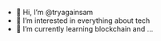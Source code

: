 - 👋 Hi, I’m @tryagainsam
- 👀 I’m interested in everything about tech
- 🌱 I’m currently learning blockchain and ...
<!---
tryagainsam/tryagainsam is a ✨ special ✨ repository because its `README.md` (this file) appears on your GitHub profile.
You can click the Preview link to take a look at your changes.
--->
